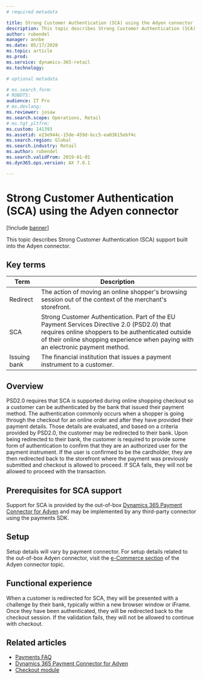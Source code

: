 ```yaml
---
# required metadata

title: Strong Customer Authentication (SCA) using the Adyen connector
description: This topic describes Strong Customer Authentication (SCA) in the storefront checkout.
author: rubendel
manager: annbe
ms.date: 05/17/2020
ms.topic: article
ms.prod: 
ms.service: dynamics-365-retail
ms.technology: 

# optional metadata

# ms.search.form: 
# ROBOTS: 
audience: IT Pro
# ms.devlang: 
ms.reviewer: josaw
ms.search.scope: Operations, Retail
# ms.tgt_pltfrm: 
ms.custom: 141393
ms.assetid: e23e944c-15de-459d-bcc5-ea03615ebf4c
ms.search.region: Global
ms.search.industry: Retail
ms.author: rubendel
ms.search.validFrom: 2019-01-01
ms.dyn365.ops.version: AX 7.0.1

---
```


# Strong Customer Authentication (SCA) using the Adyen connector


[!include [banner](../includes/banner.md)]

This topic describes Strong Customer Authentication (SCA) support built into the Adyen connector.

## Key terms

| Term | Description |
|---|---|
| Redirect | The action of moving an online shopper's browsing session out of the context of the merchant's storefront. |
| SCA | Strong Customer Authentication. Part of the EU Payment Services Directive 2.0 (PSD2.0) that requires online shoppers to be authenticated outside of their online shopping experience when paying with an electronic payment method. |
| Issuing bank | The financial institution that issues a payment instrument to a customer. |

## Overview

PSD2.0 requires that SCA is supported during online shopping checkout so a customer can be authenticated by the bank that issued their payment method. The authentication commonly occurs when a shopper is going through the checkout for an online order and after they have provided their payment details. Those details are evaluated, and based on a criteria provided by PSD2.0, the customer may be redirected to their bank. Upon being redirected to their bank, the customer is required to provide some form of authentication to confirm that they are an authorized user for the payment instrument. If the user is confirmed to be the cardholder, they are then redirected back to the storefront where the payment was previously submitted and checkout is allowed to proceed. If SCA fails, they will not be allowed to proceed with the transaction.

## Prerequisites for SCA support

Support for SCA is provided by the out-of-box [Dynamics 365 Payment Connector for Adyen](https://docs.microsoft.com/dynamics365/commerce/dev-itpro/adyen-connector?tabs=8-1-3) and may be implemented by any third-party connector using the payments SDK.

## Setup

Setup details will vary by payment connector. For setup details related to the out-of-box Adyen connector, visit the [e-Commerce section](https://docs.microsoft.com/dynamics365/commerce/dev-itpro/adyen-connector?tabs=8-1-3#e-commerce) of the Adyen connector topic. 

## Functional experience

When a customer is redirected for SCA, they will be presented with a challenge by their bank, typically within a new browser window or iFrame. Once they have been authenticated, they will be redirected back to the checkout session. If the validation fails, they will not be allowed to continue with checkout. 

## Related articles

- [Payments FAQ](https://docs.microsoft.com/dynamics365/unified-operations/retail/dev-itpro/payments-retail)
- [Dynamics 365 Payment Connector for Adyen](https://docs.microsoft.com/dynamics365/commerce/dev-itpro/adyen-connector?tabs=8-1-3)
- [Checkout module](https://docs.microsoft.com/dynamics365/commerce/add-checkout-module)
